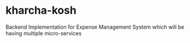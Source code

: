 # kharcha-kosh
Backend Implementation for Expense Management System which will be having multiple micro-services
